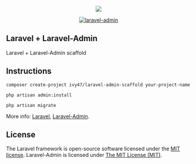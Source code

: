<p align="center"><img src="https://laravel.com/assets/img/components/logo-laravel.svg"></p>
<p align="center">
<a href="https://laravel-admin.org/">
<img src="https://laravel-admin.org/images/logo002.png" alt="laravel-admin">
</a>
</p>



## Laravel + Laravel-Admin
Laravel + Laravel-Admin scaffold

## Instructions

`composer create-project ivy47/laravel-admin-scaffold your-project-name`

`php artisan admin:install`

`php artisan migrate`

More info: [Laravel](https://github.com/laravel/laravel), [Laravel-Admin](https://github.com/z-song/laravel-admin).

## License

The Laravel framework is open-source software licensed under the [MIT license](https://opensource.org/licenses/MIT).
Laravel-Admin is licensed under [The MIT License (MIT)](LICENSE).
